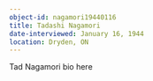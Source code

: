 ```yaml
---
object-id: nagamori19440116
title: Tadashi Nagamori
date-interviewed: January 16, 1944
location: Dryden, ON
---
```


Tad Nagamori bio here
